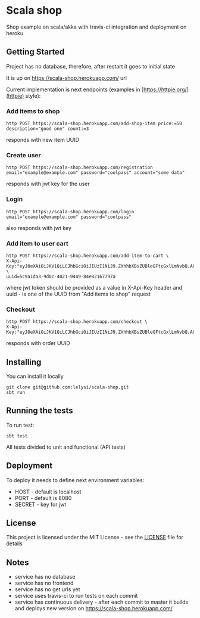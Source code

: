 # Scala shop

Shop example on scala/akka with travis-ci integration and deployment on heroku

## Getting Started

Project has no database, therefore, after restart it goes to initial state

It is up on https://scala-shop.herokuapp.com/ url

Current implementation is next endpoints (examples in [https://httpie.org/](httpie) style):

### Add items to shop
```
http POST https://scala-shop.herokuapp.com/add-shop-item price:=50 description="good one" count:=3
```
responds with new item UUID

### Create user
```
http POST https://scala-shop.herokuapp.com/registration email="example@example.com" password="coolpass" account="some data" 
```
responds with jwt key for the user

### Login
```
http POST https://scala-shop.herokuapp.com/login email="example@example.com" password="coolpass"
```
also responds with jwt key

### Add item to user cart
```
http POST https://scala-shop.herokuapp.com/add-item-to-cart \ 
X-Api-Key:"eyJ0eXAiOiJKV1QiLCJhbGciOiJIUzI1NiJ9.ZXhhbXBsZUBleGFtcGxlLmNvbQ.ACyRmboxoQ3LvT_ZNnDGKfd1rnGH3pu0XL_wk4uGMYQ" \
uuid=5c9a1da3-9d0c-4021-9449-84e82167797a
```
where jwt token should be provided as a value in X-Api-Key header
and uuid - is one of the UUID from "Add items to shop" request

### Checkout
```
http POST https://scala-shop.herokuapp.com/checkout \
X-Api-Key:"eyJ0eXAiOiJKV1QiLCJhbGciOiJIUzI1NiJ9.ZXhhbXBsZUBleGFtcGxlLmNvbQ.ACyRmboxoQ3LvT_ZNnDGKfd1rnGH3pu0XL_wk4uGMYQ"
```
responds with order UUID

## Installing

You can install it locally

```
git clone git@github.com:lelysi/scala-shop.git
sbt run
```

## Running the tests

To run test:

```
sbt test
```

All tests divided to unit and functional (API tests)

## Deployment

To deploy it needs to define next environment variables:
* HOST - default is localhost
* PORT - default is 8080
* SECRET - key for jwt

## License

This project is licensed under the MIT License - see the [LICENSE](LICENSE) file for details

## Notes

* service has no database
* service has no frontend
* service has no get urls yet
* service uses travis-ci to run tests on each commit
* service has continuous delivery - after each commit to master it builds and deploys new version on https://scala-shop.herokuapp.com/